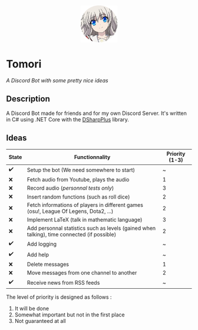 ﻿<div align="center">
    <img src="img/tomori.png" height=100px=; alt="Tomori" />
</div>

# Tomori

*A Discord Bot with some pretty nice ideas*

## Description

A Discord Bot made for friends and for my own Discord Server. It's written in C# using .NET Core with
the [DSharpPlus](https://github.com/DSharpPlus/DSharpPlus) library.

## Ideas

| State | Functionnality                                                                              | Priority (1-3) |
| ----- | ------------------------------------------------------------------------------------------- | -------------- |
| ✔️    | Setup the bot (We need somewhere to start)                                                  | ~              |
| ❌     | Fetch audio from Youtube, plays the audio                                                   | 1              |
| ❌     | Record audio (*personnal tests only*)                                                       | 3              |
| ❌     | Insert random functions (such as roll dice)                                                 | 2              |
| ❌     | Fetch informations of players in different games (osu!, League Of Legens, Dota2, ...)       | 2              |
| ❌     | Implement LaTeX (talk in mathematic language)                                                     | 3              |
| ❌     | Add personnal statistics such as levels (gained when talking), time connected (if possible) | 2              |
| ✔️    | Add logging                                                                                 | ~           |
| ✔️    | Add help                                                                                    | ~              |
| ❌     | Delete messages                                                                             | 1              |
| ❌     | Move messages from one channel to another | 2 |
|      ✔️          | Receive news from RSS feeds | ~  |

The level of priority is designed as follows :

1. It will be done
2. Somewhat important but not in the first place
3. Not guaranteed at all

